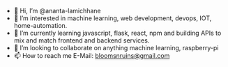 - 👋 Hi, I’m @ananta-lamichhane
- 👀 I’m interested in machine learning, web development, devops, IOT, home-automation.
- 🌱 I’m currently learning javascript, flask, react, npm and building APIs to mix and match frontend and backend services.
- 💞️ I’m looking to collaborate on anything machine learning, raspberry-pi
- 📫 How to reach me E-Mail: bloomsnruins@gmail.com

<!---
ananta-lamichhane/ananta-lamichhane is a ✨ special ✨ repository because its `README.md` (this file) appears on your GitHub profile.
You can click the Preview link to take a look at your changes.
--->
